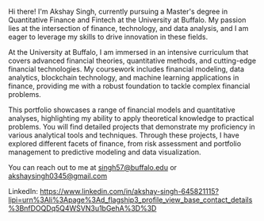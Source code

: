 Hi there! I'm Akshay Singh, currently pursuing a Master's degree in Quantitative Finance and Fintech at the University at Buffalo. My passion lies at the intersection of finance, technology, and data analysis, and I am eager to leverage my skills to drive innovation in these fields.

At the University at Buffalo, I am immersed in an intensive curriculum that covers advanced financial theories, quantitative methods, and cutting-edge financial technologies. My coursework includes financial modeling, data analytics, blockchain technology, and machine learning applications in finance, providing me with a robust foundation to tackle complex financial problems.

This portfolio showcases a range of financial models and quantitative analyses, highlighting my ability to apply theoretical knowledge to practical problems. You will find detailed projects that demonstrate my proficiency in various analytical tools and techniques. Through these projects, I have explored different facets of finance, from risk assessment and portfolio management to predictive modeling and data visualization.

You can reach out to me at <singh57@buffalo.edu> or <akshaysingh0345@gmail.com>

LinkedIn: <https://www.linkedin.com/in/akshay-singh-645821115?lipi=urn%3Ali%3Apage%3Ad_flagship3_profile_view_base_contact_details%3BnfDOQDq5Q4WSVN3u1bGehA%3D%3D>
